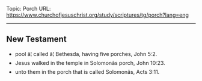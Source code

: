 Topic: Porch
URL: https://www.churchofjesuschrist.org/study/scriptures/tg/porch?lang=eng

---

## New Testament

- pool â¦ called â¦ Bethesda, having five porches, John 5:2.
- Jesus walked in the temple in Solomonâs porch, John 10:23.
- unto them in the porch that is called Solomonâs, Acts 3:11.

